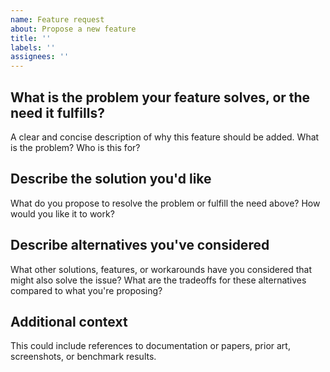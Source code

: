 ```yaml
---
name: Feature request
about: Propose a new feature
title: ''
labels: ''
assignees: ''
---
```


## What is the problem your feature solves, or the need it fulfills?

A clear and concise description of why this feature should be added. What is the problem? Who is
this for?

## Describe the solution you'd like

What do you propose to resolve the problem or fulfill the need above? How would you like it to
work?

## Describe alternatives you've considered

What other solutions, features, or workarounds have you considered that might also solve the issue?
What are the tradeoffs for these alternatives compared to what you're proposing?

## Additional context

This could include references to documentation or papers, prior art, screenshots, or benchmark
results.
